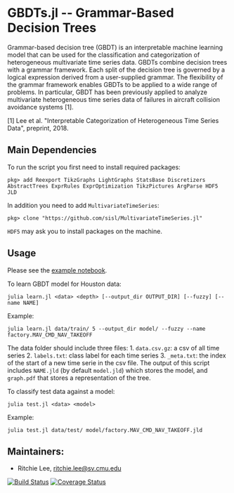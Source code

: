 # GBDTs.jl -- Grammar-Based Decision Trees

Grammar-based decision tree (GBDT) is an interpretable machine learning model that can be used for the classification and categorization of heterogeneous multivariate time series data. GBDTs combine decision trees with a grammar framework. Each split of the decision tree is governed by a logical expression derived from a user-supplied grammar. The flexibility of the grammar framework enables GBDTs to be applied to a wide range of problems. In particular, GBDT has been previously applied to analyze multivariate heterogeneous time series data of failures in aircraft collision avoidance systems [1].

[1] Lee et al. "Interpretable Categorization of Heterogeneous Time Series Data", preprint, 2018.

## Main Dependencies

To run the script you first need to install required packages:
```
pkg> add Reexport TikzGraphs LightGraphs StatsBase Discretizers AbstractTrees ExprRules ExprOptimization TikzPictures ArgParse HDF5 JLD
```
In addition you need to add `MultivariateTimeSeries`:
```
pkg> clone "https://github.com/sisl/MultivariateTimeSeries.jl"
```
`HDF5` may ask you to install packages on the machine.

## Usage

Please see the [example notebook](http://nbviewer.ipython.org/github/sisl/GBDTs.jl/blob/master/examples/Auslan.ipynb).

To learn GBDT model for Houston data:
```
julia learn.jl <data> <depth> [--output_dir OUTPUT_DIR] [--fuzzy] [--name NAME]
```
Example:
```
julia learn.jl data/train/ 5 --output_dir model/ --fuzzy --name factory.MAV_CMD_NAV_TAKEOFF
```
The data folder should include three files:
    1. `data.csv.gz`: a csv of all time series
    2. `labels.txt`: class label for each time series
    3. `_meta.txt`: the index of the start of a new time serie in the csv file.
The output of this script includes `NAME.jld` (by default `model.jld`) which stores the model, and `graph.pdf` that stores a representation of the tree.

To classify test data against a model:
```
julia test.jl <data> <model>
```
Example:
```
julia test.jl data/test/ model/factory.MAV_CMD_NAV_TAKEOFF.jld
```

## Maintainers:

* Ritchie Lee, ritchie.lee@sv.cmu.edu

[![Build Status](https://travis-ci.org/sisl/GBDTs.jl.svg?branch=master)](https://travis-ci.org/sisl/GBDTs.jl) [![Coverage Status](https://coveralls.io/repos/sisl/GBDTs.jl/badge.svg?branch=master&service=github)](https://coveralls.io/github/sisl/GBDTs.jl?branch=master)
